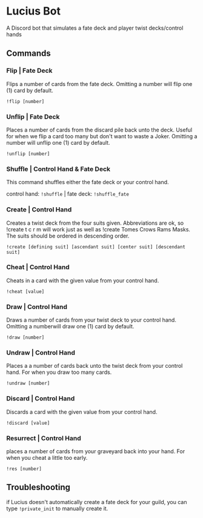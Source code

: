 # Lucius Bot
 A Discord bot that simulates a fate deck and player twist decks/control hands


## Commands
### Flip | Fate Deck
Flips a number of cards from the fate deck. Omitting a number will flip one (1) card by default.

`!flip [number]`

### Unflip | Fate Deck
Places a number of cards from the discard pile back unto the deck. Useful for when we flip a card too many but don't want to waste a Joker. Omitting a number will unflip one (1) card by default.

`!unflip [number]`

### Shuffle | Control Hand & Fate Deck
This command shuffles either the fate deck or your control hand.

control hand: `!shuffle` | fate deck: `!shuffle_fate`

### Create | Control Hand
Creates a twist deck from the four suits given. Abbreviations are ok, so !create t c r m will work just as well as !create Tomes Crows Rams Masks. The suits should be ordered in descending order.

`!create [defining suit] [ascendant suit] [center suit] [descendant suit]`

### Cheat | Control Hand
Cheats in a card with the given value from your control hand.

`!cheat [value]`

### Draw | Control Hand
Draws a number of cards from your twist deck to your control hand. Omitting a numberwill draw one (1) card by default.

`!draw [number]`

### Undraw | Control Hand
Places a a number of cards back unto the twist deck from your control hand. For when you draw too many cards.

`!undraw [number]`

### Discard | Control Hand
Discards a card with the given value from your control hand.

`!discard [value]`

### Resurrect | Control Hand
places a number of cards from your graveyard back into your hand. For when you cheat a little too early.

`!res [number]`


## Troubleshooting

if Lucius doesn't automatically create a fate deck for your guild, you can type `!private_init` to manually create it.
